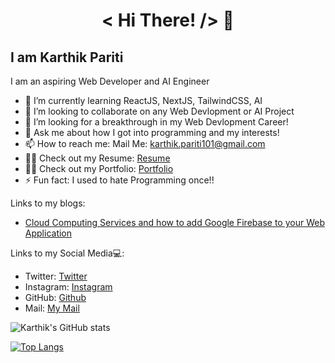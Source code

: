 <h1 align="center">
    < Hi There! /> 👋
</h1>

## I am Karthik Pariti


I am an aspiring Web Developer and AI Engineer

- 🌱 I’m currently learning ReactJS, NextJS, TailwindCSS, AI
- 👯 I’m looking to collaborate on any Web Devlopment or AI Project
- 🤔 I’m looking for a breakthrough in my Web Devlopment Career!
- 💬 Ask me about how I got into programming and my interests!
- 📫 How to reach me: Mail Me: karthik.pariti101@gmail.com
- 🙆‍♂️ Check out my Resume: [Resume](https://resume-9f5c3.web.app/)
- 🙆‍♂️ Check out my Portfolio: [Portfolio](https://kardev07.github.io/my-portfolio/)
- ⚡ Fun fact: I used to hate Programming once!!

Links to my blogs:
- [Cloud Computing Services and how to add Google Firebase to your Web Application](https://karthikpariti.medium.com/cloud-computing-services-and-how-to-add-google-firebase-to-your-web-app-96ef74939e62)

Links to my Social Media💻:
- Twitter: [Twitter](https://twitter.com/MrPkar)
- Instagram: [Instagram](https://www.instagram.com/__mr.pkar__/)
- GitHub: [Github](https://github.com/Kardev07)
- Mail: [My Mail](karthik.pariti101@gmail.com)


![Karthik's GitHub stats](https://github-readme-stats.vercel.app/api?username=Kardev07&show_icons=true&theme=radical)


[![Top Langs](https://github-readme-stats.vercel.app/api/top-langs/?username=Kardev07)](https://github.com/anuraghazra/github-readme-stats)






